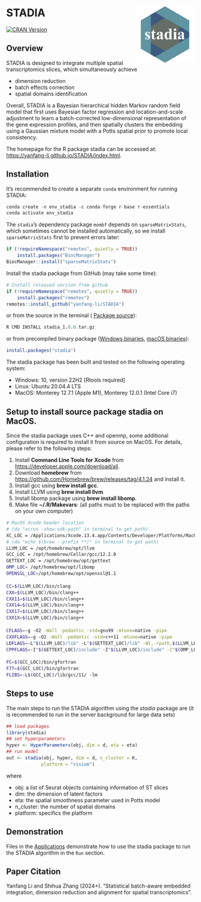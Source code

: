 
<!-- README.md is generated from README.Rmd. Please edit that file -->

# STADIA <img src="man/figures/logo.png" align="right" width="160" />

<!--[![R-CMD-check](https://github.com/yanfang-li/stadia/actions/workflows/R-CMD-check.yaml/badge.svg)](https://github.com/yanfang-li/stadia/actions/workflows/R-CMD-check.yaml)
<!-- [![Codecov test coverage](https://codecov.io/gh/yanfang-li/stadia/branch/master/graph/badge.svg)](https://app.codecov.io/gh/yanfang-li/stadia?branch=master) -->

[![CRAN
Version](https://www.r-pkg.org/badges/version/stadia)](https://cran.r-project.org/package=stadia)

## Overview

STADIA is designed to integrate multiple spatial transcriptomics slices,
which simultaneously achieve

- dimension reduction
- batch effects correction
- spatial domains identification

Overall, STADIA is a Bayesian hierarchical hidden Markov random field
model that first uses Bayesian factor regression and location-and-scale
adjustment to learn a batch-corrected low-dimensional representation of
the gene expression profiles, and then spatially clusters the embedding
using a Gaussian mixture model with a Potts spatial prior to promote
local consistency.

The homepage for the R package stadia can be accessed at:
<https://yanfang-li.github.io/STADIA/index.html>.

## Installation

<!-- Install the released version of stadia R package from CRAN:
&#10;
```r
# Install released version from CRAN
install.packages("stadia")
```
&#10;or install the development version from GitHub with:-->

It’s recommended to create a separate `conda` environment for running
STADIA:

``` r
conda create -n env_stadia -c conda-forge r-base r-essentials
conda activate env_stadia
```

<!-- First, make sure all dependencies are available: -->
<!-- ```{r, eval=FALSE} -->
<!-- dependencies <- c('Seurat','mclust','irlba','mombf','progress','Rcpp','BiocSingular','BiocParallel','BiocNeighbors','RcppArmadillo','RcppDist') -->
<!-- ap <- available.packages() -->
<!-- install.packages(dependencies[!(dependencies %in% row.names(installed.packages())) & (dependencies %in% row.names(ap))]) -->
<!-- if (!requireNamespace("BiocManager", quietly = TRUE)) -->
<!--     install.packages("BiocManager") -->
<!-- BiocManager::install(dependencies[!(dependencies %in% row.names(installed.packages())) & !(dependencies %in% row.names(ap))]) -->
<!-- ``` -->

The `stadia`’s dependency package `mombf` depends on
`sparseMatrixStats`, which sometimes cannot be installed automatically,
so we install `sparseMatrixStats` first to prevent errors later:

``` r
if (!requireNamespace("remotes", quietly = TRUE))
    install.packages("BiocManager")
BiocManager::install("sparseMatrixStats")
```

Install the stadia package from GitHub (may take some time):

``` r
# Install released version from github
if (!requireNamespace("remotes", quietly = TRUE))
    install.packages("remotes")
remotes::install_github("yanfang-li/STADIA")
```

or from the source in the terminal ( [Package
source](https://drive.google.com/file/d/1_ApLsFLm60Bpf7VQnOE6ZxFSsSil4zHN/view?usp=drive_link)):

``` r
R CMD INSTALL stadia_1.0.0.tar.gz
```

or from precompiled binary package ([Windows
binaries](https://drive.google.com/file/d/1tr6HkGJ_o2mdHGSHAO27qgaATJxCkTIk/view?usp=drive_link),
[macOS binaries]()):

``` r
install.packages("stadia")
```

The stadia package has been built and tested on the following operating
system:

- Windows: 10, version 22H2 \[Rtools required\]
- Linux: Ubuntu 20.04.4 LTS
- MacOS: Monterey 12.7.1 (Apple M1), Monterey 12.0.1 (Intel Core i7)

## Setup to install source package stadia on MacOS.

Since the stadia package uses C++ and openmp, some additional
configuration is required to install it from source on MacOS. For
details, please refer to the following steps:

1.  Install **Command Line Tools for Xcode** from
    <https://developer.apple.com/download/all>.
2.  Download **homebrew** from
    <https://github.com/Homebrew/brew/releases/tag/4.1.24> and install
    it.
3.  Install gcc using **brew install gcc**.
4.  Install LLVM using **brew install llvm**.
5.  Install libomp package using **brew install libomp**.
6.  Make file **~/.R/Makevars**: (all paths must to be replaced with the
    paths on your own computer)

``` bash
# MacOS Xcode header location
# (do "xcrun -show-sdk-path" in terminal to get path)
XC_LOC = /Applications/Xcode.13.4.app/Contents/Developer/Platforms/MacOSX.platform/Developer/SDKs/MacOSX.sdk
# (do "echo $(brew --prefix **)" in terminal to get path)
LLVM_LOC = /opt/homebrew/opt/llvm
GCC_LOC = /opt/homebrew/Cellar/gcc/12.2.0
GETTEXT_LOC = /opt/homebrew/opt/gettext
OMP_LOC= /opt/homebrew/opt/libomp
OPENSSL_LOC=/opt/homebrew/opt/openssl@1.1

CC=$(LLVM_LOC)/bin/clang
CXX=$(LLVM_LOC)/bin/clang++
CXX11=$(LLVM_LOC)/bin/clang++
CXX14=$(LLVM_LOC)/bin/clang++
CXX17=$(LLVM_LOC)/bin/clang++
CXX1X=$(LLVM_LOC)/bin/clang++

CFLAGS=-g -O2 -Wall -pedantic -std=gnu99 -mtune=native -pipe
CXXFLAGS=-g -O2 -Wall -pedantic -std=c++11 -mtune=native -pipe
LDFLAGS=-L"$(LLVM_LOC)/lib" -L"$(GETTEXT_LOC)/lib" -Wl,-rpath,$(LLVM_LOC)/lib --sysroot="$(XC_LOC)" -lomp -L"$(OPENSSL_LOC)/lib"
CPPFLAGS=-I"$(GETTEXT_LOC)/include" -I"$(LLVM_LOC)/include" -I"$(OMP_LOC)/include" -isysroot "$(XC_LOC)" -Xclang -fopenmp -I"$(OPENSSL_LOC)/include"

FC=$(GCC_LOC)/bin/gfortran
F77=$(GCC_LOC)/bin/gfortran
FLIBS=-L$(GCC_LOC)/lib/gcc/11/ -lm
```

## Steps to use

The main steps to run the STADIA algorithm using the *stadia* package
are (it is recommended to run in the server background for large data
sets)

``` r
## load packages
library(stadia)
## set hyperparameters
hyper <- HyperParameters(obj, dim = d, eta = eta)
## run model
out <- stadia(obj, hyper, dim = d, n_cluster = K, 
             platform = "visium")
```

where

- obj: a list of Seurat objects containing information of ST slices
- dim: the dimension of latent factors
- eta: the spatial smoothness parameter used in Potts model
- n_cluster: the number of spatial domains
- platform: specifics the platform

## Demonstration

Files in the
[Applications](https://yanfang-li.github.io/STADIA/articles/stadia.html)
demonstrate how to use the stadia package to run the STADIA algorithm in
the `Run` section.

## Paper Citation

Yanfang Li and Shihua Zhang (2024+). “Statistical batch-aware embedded
integration, dimension reduction and alignment for spatial
transcriptomics”.
